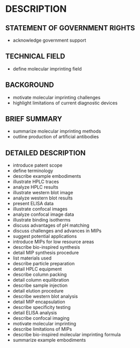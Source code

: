 # DESCRIPTION

## STATEMENT OF GOVERNMENT RIGHTS

- acknowledge government support

## TECHNICAL FIELD

- define molecular imprinting field

## BACKGROUND

- motivate molecular imprinting challenges
- highlight limitations of current diagnostic devices

## BRIEF SUMMARY

- summarize molecular imprinting methods
- outline production of artificial antibodies

## DETAILED DESCRIPTION

- introduce patent scope
- define terminology
- describe example embodiments
- illustrate HPLC traces
- analyze HPLC results
- illustrate western blot image
- analyze western blot results
- present ELISA data
- illustrate confocal images
- analyze confocal image data
- illustrate binding isotherms
- discuss advantages of pH matching
- discuss challenges and advances in MIPs
- suggest potential applications
- introduce MIPs for low resource areas
- describe bio-inspired synthesis
- detail MIP synthesis procedure
- list materials used
- describe particle preparation
- detail HPLC equipment
- describe column packing
- detail column equilibration
- describe sample injection
- detail elution procedure
- describe western blot analysis
- detail MIP encapsulation
- describe specificity testing
- detail ELISA analysis
- describe confocal imaging
- motivate molecular imprinting
- describe limitations of MIPs
- describe bio-inspired molecular imprinting formula
- summarize example embodiments

